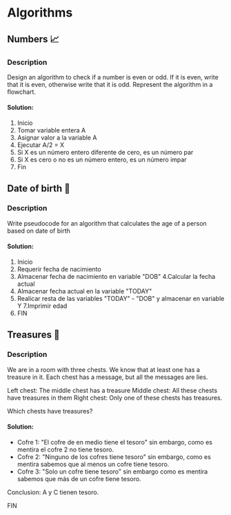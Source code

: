 # Algorithms

## Numbers 📈

### Description

Design an algorithm to check if a number is even or odd. If it is even, write that it is even, otherwise write that it is odd. Represent the algorithm in a flowchart.

#### Solution:

1. Inicio
2. Tomar variable entera A 
3. Asignar valor a la variable A
4. Ejecutar A/2 = X
5. Si X  es un número entero diferente de cero, es un número par
6. Si X es cero o no es un número entero, es un número impar
7. Fin

## Date of birth 🎂

### Description 
Write pseudocode for an algorithm that calculates the age of a person based on date of birth

#### Solution:

1. Inicio
2. Requerir fecha de nacimiento
3. Almacenar fecha de nacimiento en variable "DOB"
4.Calcular la fecha actual
5. Almacenar fecha actual en la variable "TODAY"
6. Realicar resta de las variables "TODAY" - "DOB" y almacenar en variable Y
7.Imprimir edad
8. FIN

## Treasures 👑

### Description
We are in a room with three chests. We know that at least one has a treasure in it. Each chest has a message, but all the messages are lies.

Left chest: The middle chest has a treasure
Middle chest: All these chests have treasures in them
Right chest: Only one of these chests has treasures.

Which chests have treasures?

#### Solution:

- Cofre 1: 
  "El cofre de en medio tiene el tesoro" sin embargo, como es mentira el cofre 2 no tiene tesoro.
- Cofre 2:
   "Ninguno de los cofres tiene tesoro" sin embargo, como es mentira sabemos que al menos un cofre tiene tesoro.
- Cofre 3:
   "Solo un cofre tiene tesoro" sin embargo como es mentira sabemos que más de un cofre tiene tesoro.

Conclusion: A y C tienen tesoro.

FIN
